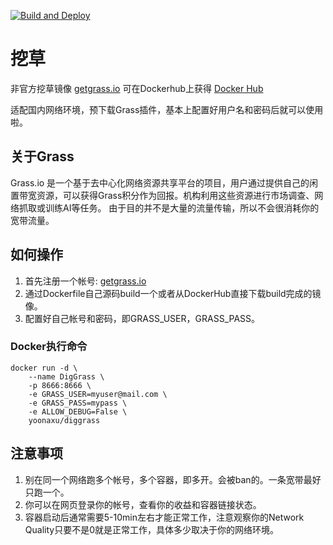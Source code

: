 [![Build and Deploy](https://github.com/YoonaXu/DigGrass/actions/workflows/docker-image.yml/badge.svg)](https://github.com/YoonaXu/DigGrass/actions/workflows/docker-image.yml)
# 挖草
非官方挖草镜像 [getgrass.io](https://app.getgrass.io/register/?referralCode=TjuqlvK2HwffKxf)
可在Dockerhub上获得 [Docker Hub](https://hub.docker.com/r/yoonaxu/diggrass)

适配国内网络环境，预下载Grass插件，基本上配置好用户名和密码后就可以使用啦。

## 关于Grass
Grass.io 是一个基于去中心化网络资源共享平台的项目，用户通过提供自己的闲置带宽资源，可以获得Grass积分作为回报。机构利用这些资源进行市场调查、网络抓取或训练AI等任务。
由于目的并不是大量的流量传输，所以不会很消耗你的宽带流量。

## 如何操作
1. 首先注册一个帐号: [getgrass.io](https://app.getgrass.io/register/?referralCode=TjuqlvK2HwffKxf)
2. 通过Dockerfile自己源码build一个或者从DockerHub直接下载build完成的镜像。
3. 配置好自己帐号和密码，即GRASS_USER，GRASS_PASS。

### Docker执行命令
```
docker run -d \
    --name DigGrass \
    -p 8666:8666 \
    -e GRASS_USER=myuser@mail.com \
    -e GRASS_PASS=mypass \
    -e ALLOW_DEBUG=False \
    yoonaxu/diggrass
```

## 注意事项
1. 别在同一个网络跑多个帐号，多个容器，即多开。会被ban的。一条宽带最好只跑一个。
2. 你可以在网页登录你的帐号，查看你的收益和容器链接状态。
3. 容器启动后通常需要5-10min左右才能正常工作，注意观察你的Network Quality只要不是0就是正常工作，具体多少取决于你的网络环境。
